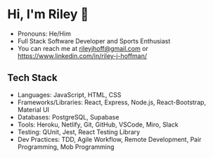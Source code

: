 # Hi, I'm Riley 👋

- Pronouns: He/Him
- Full Stack Software Developer and Sports Enthusiast
- You can reach me at rileyjhoff@gmail.com or https://www.linkedin.com/in/riley-j-hoffman/

## Tech Stack

- Languages: JavaScript, HTML, CSS
- Frameworks/Libraries: React, Express, Node.js, React-Bootstrap, Material UI
- Databases: PostgreSQL, Supabase
- Tools: Heroku, Netlify, Git, GitHub, VSCode, Miro, Slack
- Testing: QUnit, Jest, React Testing Library
- Dev Practices: TDD, Agile Workflow, Remote Development, Pair Programming, Mob Programming
